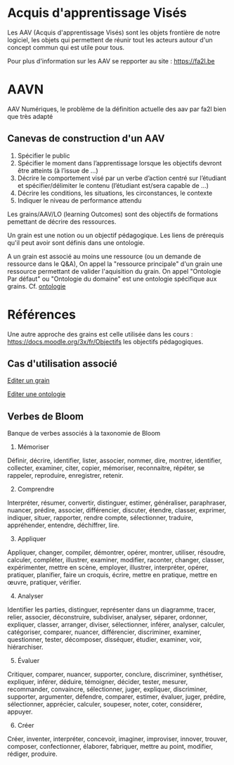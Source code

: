 # Acquis d'apprentissage Visés

Les AAV (Acquis d'apprentissage Visés) sont les objets frontière de notre logiciel, les objets qui permettent de réunir tout les acteurs autour d'un concept commun qui est utile pour tous.

Pour plus d'information sur les AAV se repporter au site : 
https://fa2l.be 

# AAVN 
AAV Numériques, le problème de la définition actuelle des aav par fa2l bien que très adapté 


## Canevas de construction d'un AAV

1) Spécifier le public
1) Spécifier le moment dans l’apprentissage lorsque les objectifs devront être atteints (à l’issue de …)
1) Décrire le comportement visé par un verbe d’action centré sur l’étudiant et spécifier/délimiter le contenu (l’étudiant est/sera capable de …)
1) Décrire les conditions, les situations, les circonstances, le contexte
1) Indiquer le niveau de performance attendu



Les grains/AAV/LO (learning Outcomes) sont des objectifs de formations pemettant de décrire des ressources.


Un grain est une notion ou un objectif pédagogique. Les liens de prérequis qu'il peut avoir sont définis dans une ontologie.

A un grain est associé au moins une ressource (ou un demande de ressource dans le Q&A),
On appel la "ressource principale" d'un grain une ressource permettant de valider l'aquisition du grain.
On appel "Ontologie Par défaut" ou "Ontologie du domaine" est une ontologie spécifique aux grains. 
Cf. [ontologie](ontology.md)


# Références 
Une autre approche des grains est celle utilisée dans les cours : https://docs.moodle.org/3x/fr/Objectifs les objectifs pédagogiques.

## Cas d'utilisation associé

[Editer un grain](../casutilisation/createur/editergrain.md)

[Editer une ontologie](../casutilisation/createur/crudontology.md)



## Verbes de Bloom

Banque de verbes associés à la taxonomie de Bloom

1. Mémoriser

 Définir, décrire, identifier, lister, associer, nommer, dire, montrer, identifier, collecter, examiner, citer, copier, mémoriser, reconnaitre, répéter, se rappeler, reproduire, enregistrer, retenir.

2. Comprendre

 Interpréter, résumer, convertir, distinguer, estimer, généraliser, paraphraser, nuancer, prédire, associer, différencier, discuter, étendre, classer, exprimer, indiquer, situer, rapporter, rendre compte, sélectionner, traduire, appréhender, entendre, déchiffrer, lire.

3. Appliquer

 Appliquer, changer, compiler, démontrer, opérer, montrer, utiliser, résoudre, calculer, compléter, illustrer, examiner, modifier, raconter, changer, classer, expérimenter, mettre en scène, employer, illustrer, interpréter, opérer, pratiquer, planifier, faire un croquis, écrire, mettre en pratique, mettre en œuvre, pratiquer, vérifier.

4. Analyser

 Identifier les parties, distinguer, représenter dans un diagramme, tracer, relier, associer, déconstruire, subdiviser, analyser, séparer, ordonner, expliquer, classer, arranger, diviser, sélectionner, inférer, analyser, calculer, catégoriser, comparer, nuancer, différencier, discriminer, examiner, questionner, tester, décomposer, disséquer, étudier, examiner, voir, hiérarchiser.

5. Évaluer

 Critiquer, comparer, nuancer, supporter, conclure, discriminer, synthétiser, expliquer, inférer, déduire, témoigner, décider, tester, mesurer, recommander, convaincre, sélectionner, juger, expliquer, discriminer, supporter, argumenter, défendre, comparer, estimer, évaluer, juger, prédire, sélectionner, apprécier, calculer, soupeser, noter, coter, considérer, appuyer.

6. Créer

 Créer, inventer, interpréter, concevoir, imaginer, improviser, innover, trouver, composer, confectionner, élaborer, fabriquer, mettre au point, modifier, rédiger, produire.

